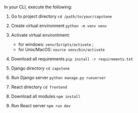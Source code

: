 In your CLI, execute the following:

1. Go to project directory `cd /path/to/your/capstone`  
2. Create virtual environment `python -m venv venv`  
3. Activate virtual environtment: 
    - for windows: `venv/Scripts/activate` ; 
    - for Unix/MacOS: `source venv/bin/activate`  

4. Download all requirements `pip install -r requirements.txt`  

6. Django directory `cd capstone`  
7. Run Django server `python manage.py runserver`  

8. React directory `cd frontend`  
9. Download all modules `npm install`  
10. Run React server `npm run dev`  

